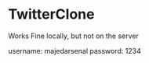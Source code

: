 TwitterClone
============

Works Fine locally, but not on the server

username: majedarsenal
password: 1234
